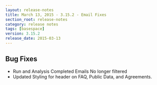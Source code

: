 ```yaml
---
layout: release-notes
title: March 13, 2015 - 3.15.2 - Email Fixes
section_root: release-notes
category: release notes
tags: [basespace]
version: 3.15.2
release_date: 2015-03-13
---
```


## Bug Fixes ##
- Run and Analysis Completed Emails No longer filtered
- Updated Styling for header on FAQ, Public Data, and Agreements.